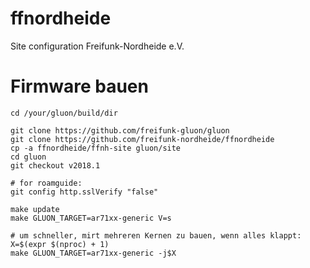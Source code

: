 # ffnordheide
Site configuration Freifunk-Nordheide e.V.

# Firmware bauen

    cd /your/gluon/build/dir
    
    git clone https://github.com/freifunk-gluon/gluon
    git clone https://github.com/freifunk-nordheide/ffnordheide
    cp -a ffnordheide/ffnh-site gluon/site
    cd gluon
    git checkout v2018.1
    
    # for roamguide:
    git config http.sslVerify "false"
    
    make update
    make GLUON_TARGET=ar71xx-generic V=s
    
    # um schneller, mirt mehreren Kernen zu bauen, wenn alles klappt:
    X=$(expr $(nproc) + 1)
    make GLUON_TARGET=ar71xx-generic -j$X
